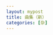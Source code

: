 ```yaml
---
layout: mypost
title: 曲集（新）
categories: [杂]
---
```


<script src="https://unpkg.com/axios/dist/axios.min.js"></script>
<script type="text/javascript">
  const axios = require("axios");
  axios
    .get("https://api.bilibili.com/x/v3/fav/resource/list?media_id=1596142224&ps=20&pn=1")
    .then(function (response) {
      //处理成功情况
  document.write(<p>response</p>);
    })
    .catch(function (error) {
      //处理错误情况
      document.write(error);
    })
    .then(function () {
      //总是会执行
    });
</script>
